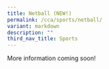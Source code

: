 ```yaml
---
title: Netball (NEW!)
permalink: /cca/sports/netball/
variant: markdown
description: ""
third_nav_title: Sports
---
```

More information coming soon!